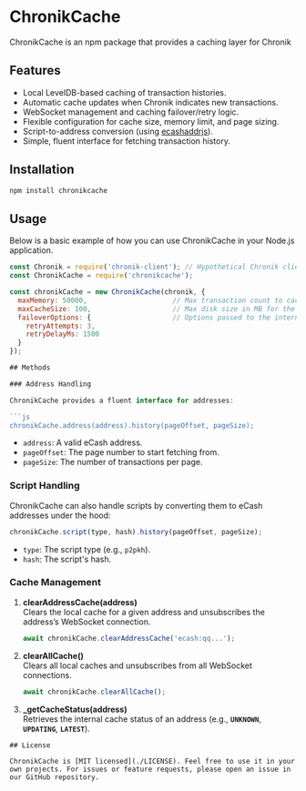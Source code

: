# ChronikCache

ChronikCache is an npm package that provides a caching layer for Chronik

## Features

- Local LevelDB-based caching of transaction histories.  
- Automatic cache updates when Chronik indicates new transactions.  
- WebSocket management and caching failover/retry logic.  
- Flexible configuration for cache size, memory limit, and page sizing.  
- Script-to-address conversion (using [ecashaddrjs](https://www.npmjs.com/package/ecashaddrjs)).  
- Simple, fluent interface for fetching transaction history.  

## Installation

```bash
npm install chronikcache
```

## Usage

Below is a basic example of how you can use ChronikCache in your Node.js application.

```js
const Chronik = require('chronik-client'); // Hypothetical Chronik client
const ChronikCache = require('chronikcache');

const chronikCache = new ChronikCache(chronik, {
  maxMemory: 50000,                     // Max transaction count to cache in memory
  maxCacheSize: 100,                    // Max disk size in MB for the local cache
  failoverOptions: {                    // Options passed to the internal FailoverHandler
    retryAttempts: 3,
    retryDelayMs: 1500
  }
});

## Methods

### Address Handling

ChronikCache provides a fluent interface for addresses:

```js
chronikCache.address(address).history(pageOffset, pageSize);
```

- `address`: A valid eCash address.  
- `pageOffset`: The page number to start fetching from.  
- `pageSize`: The number of transactions per page.  


### Script Handling

ChronikCache can also handle scripts by converting them to eCash addresses under the hood:

```js
chronikCache.script(type, hash).history(pageOffset, pageSize);
```

- `type`: The script type (e.g., `p2pkh`).  
- `hash`: The script's hash.  


### Cache Management

1. **clearAddressCache(address)**  
   Clears the local cache for a given address and unsubscribes the address’s WebSocket connection.  
   ```js
   await chronikCache.clearAddressCache('ecash:qq...');
   ```

2. **clearAllCache()**  
   Clears all local caches and unsubscribes from all WebSocket connections.  
   ```js
   await chronikCache.clearAllCache();
   ```

3. **_getCacheStatus(address)**  
   Retrieves the internal cache status of an address (e.g., **`UNKNOWN`**, **`UPDATING`**, **`LATEST`**).  

```
## License

ChronikCache is [MIT licensed](./LICENSE). Feel free to use it in your own projects. For issues or feature requests, please open an issue in our GitHub repository.